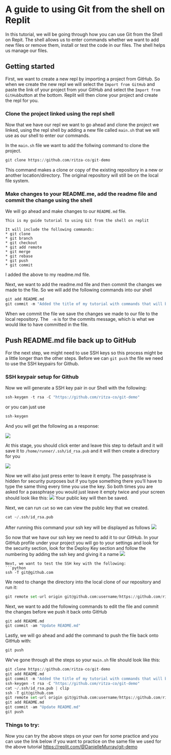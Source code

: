 

# A guide to using Git from the shell on Replit


In this tutorial, we will be going through how you can use Git from the Shell on Repit. The shell allows us to enter commands whether we want to add new files or remove them, install or test the code in our files. The shell helps us manage our files. 


## Getting started


First, we want to create a new repl by importing a project from GitHub. So when we create the new repl we will select the ```Import from GitHub``` and paste the link of your project from your GitHub and select the ```Import from GitHub```button at the bottom. Replit will then clone your project and create the repl for you. 


### Clone the project linked using the repl shell


Now that we have our repl we want to go ahead and clone the project we linked, using the repl shell by adding a new file called ```main.sh``` that we will use as our shell to enter our commands. 

In the ```main.sh``` file we want to add the follwing command to clone the project. 
```python
git clone https://github.com/ritza-co/git-demo
```
This command makes a clone or copy of the existing repository in a new or another location/directory. The original repository will still be on the local file system.


### Make changes to your README.me, add the readme file and commit the change using the shell


We will go ahead and make changes to our ```README.md``` file. 
```
This is my guide tutorial to using Git from the shell on replit

It will include the following commands:
* git clone
* git branch
* git checkout
* git add remote
* git merge
* git rebase
* git push
* git commit
```
I added the above to my readme.md file. 


Next, we want to add the readme.md file and then commit the changes we made to the file. So we will add the following commands into our shell
```python
git add README.md
git commit -m "Added the title of my tutorial with commands that will be featured in the article"
```
When we commit the file we save the changes we made to our file to the local repository. The ``` -m``` is for the commits message, which is what we would like to have committed in the file. 


## Push README.md file back up to GitHub


For the next step, we might need to use SSH keys so this process might be a little longer than the other steps. 
Before we can ```git push``` the file we need to use the SSH keypairs for Github.

### SSH keypair setup for Github

Now we will generate a SSH key pair in our Shell with the following:
```python
ssh-keygen -t rsa -C "https://github.com/ritza-co/git-demo"
```
or you can just use 
```python
ssh-keygen
```
And you will get the following as a response:

![](img.png)

At this stage, you should click enter and leave this step to default and it will save it to ```/home/runner/.ssh/id_rsa.pub```  and it will then create a directory for you

![](img2.png)

Now we will also just press enter to leave it empty. The passphrase is hidden for security purposes but if you type something there you’ll have to type the same thing every time you use the key. So both times you are asked for a passphrase you would just leave it empty twice and your screen should look like this:
![](img3.png)
Your public key will then be saved.



Next, we can run ```cat``` so we can view the public key that we created. 
```python
cat ~/.ssh/id_rsa.pub
```
After running this command your ssh key will be displayed as follows
![](img4.png)


So now that we have our ssh key we need to add it to our GitHub. In your GitHub profile under your project you will go to your settings and look for the security section, look for the Deploy Key section and follow the numbering by adding the ssh key and giving it a name 
![](img5.png)




```
Next, we want to test the SSH key with the following:
```python
ssh -T git@github.com
```

We need to change the directory into the local clone of our repository and run it:
```python
git remote set-url origin git@github.com:username/https://github.com/ritza-co/git-demo
```
Next, we want to add the following commands to edit the file and commit the changes before we push it back onto GitHub
```python
git add README.md
git commit -am "Update README.md"
```

Lastly, we will go ahead and add the command to push the file back onto GitHub with:
```python
git push
```


We've gone through all the steps so your ```main.sh``` file should look like this: 
```python
git clone https://github.com/ritza-co/git-demo
git add README.md
git commit -m "Added the title of my tutorial with commands that will be featured in the article"
ssh-keygen -t rsa -C "https://github.com/ritza-co/git-demo"
cat ~/.ssh/id_rsa.pub | clip
ssh -T git@github.com
git remote set-url origin git@github.com:username/https://github.com/ritza-co/git-demo
git add README.md
git commit -am "Update README.md"
git push
```

### Things to try:


Now you can try the above steps on your own for some practice and you can use the link below if you want to practice on the same file we used for the above tutorial
https://replit.com/@DanielleMurray/git-demo
